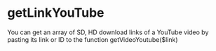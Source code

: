 # getLinkYouTube

You can get an array of SD, HD download links of a YouTube video by pasting its link or ID to the function getVideoYoutube($link)
